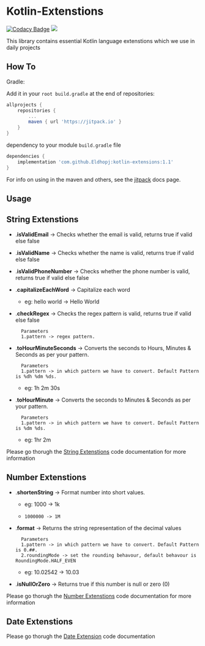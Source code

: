 Kotlin-Extenstions
=====

[![Codacy Badge](https://app.codacy.com/project/badge/Grade/29fc318009654c17a6cfafcc1ff37b04)](https://www.codacy.com/gh/Eldhopj/kotlin-extensions/dashboard?utm_source=github.com&amp;utm_medium=referral&amp;utm_content=Eldhopj/kotlin-extensions&amp;utm_campaign=Badge_Grade)
[![](https://jitpack.io/v/Eldhopj/kotlin-extensions.svg)](https://jitpack.io/#Eldhopj/kotlin-extensions)

This library contains essential Kotlin language extenstions which we use in daily projects

How To
--------
 Gradle:

Add it in your `root build.gradle` at the end of repositories:
```gradle
allprojects {
    repositories {
	    ...
	    maven { url 'https://jitpack.io' }
    }
}
```
dependency to your module `build.gradle` file
```gradle
dependencies {
    implementation 'com.github.Eldhopj:kotlin-extensions:1.1'
}
```

For info on using in the maven and others, see the [jitpack][1] docs page.

Usage
-------------------

## **String Extenstions**

- .**isValidEmail** -> Checks whether the email is valid, returns true if valid else false
- .**isValidName** -> Checks whether the name is valid, returns true if valid else false
- .**isValidPhoneNumber** -> Checks whether the phone number is valid, returns true if valid else false
- .**capitalizeEachWord** -> Capitalize each word
 	* eg: hello world -> Hello World

- .**checkRegex** ->  Checks the regex pattern is valid, returns true if valid else false

		Parameters
		1.pattern -> regex pattern.
- .**toHourMinuteSeconds** ->  Converts the seconds to Hours, Minutes & Seconds as per your pattern.

		Parameters
		1.pattern -> in which pattern we have to convert. Default Pattern is %dh %dm %ds.
 	* eg: 1h 2m 30s
- .**toHourMinute** ->  Converts the seconds to Minutes & Seconds as per your pattern.

		Parameters
		1.pattern -> in which pattern we have to convert. Default Pattern is %dm %ds.
 	* eg: 1hr 2m

Please go thorugh the [String Extenstions][3] code documentation for more information

## **Number Extenstions**

- .**shortenString** ->   Format number into short values.
	 * eg: 1000 -> 1k
	 *     1000000 -> 1M
- .**format** ->  Returns the string representation of the decimal values

		Parameters
		1.pattern -> in which pattern we have to convert. Default Pattern is 0.##.
		2.roundingMode -> set the rounding behavour, default behavour is RoundingMode.HALF_EVEN
	 * eg: 10.02542 -> 10.03
- .**isNullOrZero** -> Returns true if this number is null or zero (0)

Please go thorugh the [Number Extenstions][4] code documentation for more information

 ## **Date Extenstions**

Please go thorugh the [Date Extension][2] code documentation


[1]: https://jitpack.io/#Eldhopj/kotlin-extensions/Tag
[2]: https://github.com/Eldhopj/kotlin-extensions/blob/master/Kotlin_extensions/src/main/java/com/eldhopj/kotlin_extensions/DateExtension.kt "Date Extension"
[3]: https://github.com/Eldhopj/kotlin-extensions/blob/master/Kotlin_extensions/src/main/java/com/eldhopj/kotlin_extensions/StringExtensions.kt "String Extenstions"
[4]: https://github.com/Eldhopj/kotlin-extensions/blob/master/Kotlin_extensions/src/main/java/com/eldhopj/kotlin_extensions/NumberExtension.kt "Number Extenstions"
